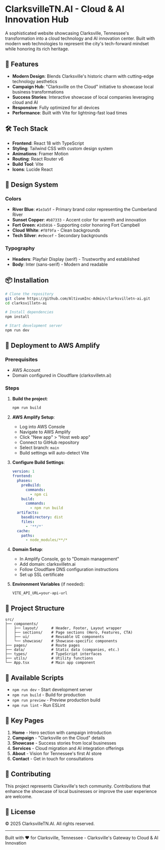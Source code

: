 # ClarksvilleTN.AI - Cloud & AI Innovation Hub

A sophisticated website showcasing Clarksville, Tennessee's transformation into a cloud technology and AI innovation center. Built with modern web technologies to represent the city's tech-forward mindset while honoring its rich heritage.

## 🚀 Features

- **Modern Design**: Blends Clarksville's historic charm with cutting-edge technology aesthetics
- **Campaign Hub**: "Clarksville on the Cloud" initiative to showcase local business transformations
- **Success Stories**: Interactive showcase of local companies leveraging cloud and AI
- **Responsive**: Fully optimized for all devices
- **Performance**: Built with Vite for lightning-fast load times

## 🛠️ Tech Stack

- **Frontend**: React 18 with TypeScript
- **Styling**: Tailwind CSS with custom design system
- **Animations**: Framer Motion
- **Routing**: React Router v6
- **Build Tool**: Vite
- **Icons**: Lucide React

## 🎨 Design System

### Colors
- **River Blue**: `#1e3a5f` - Primary brand color representing the Cumberland River
- **Sunset Copper**: `#b87333` - Accent color for warmth and innovation
- **Fort Green**: `#2d5016` - Supporting color honoring Fort Campbell
- **Cloud White**: `#f8f9fa` - Clean backgrounds
- **Tech Silver**: `#e9ecef` - Secondary backgrounds

### Typography
- **Headers**: Playfair Display (serif) - Trustworthy and established
- **Body**: Inter (sans-serif) - Modern and readable

## 📦 Installation

```bash
# Clone the repository
git clone https://github.com/AltivumInc-Admin/clarksvilletn-ai.git
cd clarksvilletn-ai

# Install dependencies
npm install

# Start development server
npm run dev
```

## 🚀 Deployment to AWS Amplify

### Prerequisites
- AWS Account
- Domain configured in Cloudflare (clarksvilletn.ai)

### Steps

1. **Build the project**:
   ```bash
   npm run build
   ```

2. **AWS Amplify Setup**:
   - Log into AWS Console
   - Navigate to AWS Amplify
   - Click "New app" > "Host web app"
   - Connect to GitHub repository
   - Select branch: `main`
   - Build settings will auto-detect Vite

3. **Configure Build Settings**:
   ```yaml
   version: 1
   frontend:
     phases:
       preBuild:
         commands:
           - npm ci
       build:
         commands:
           - npm run build
     artifacts:
       baseDirectory: dist
       files:
         - '**/*'
     cache:
       paths:
         - node_modules/**/*
   ```

4. **Domain Setup**:
   - In Amplify Console, go to "Domain management"
   - Add domain: clarksvilletn.ai
   - Follow Cloudflare DNS configuration instructions
   - Set up SSL certificate

5. **Environment Variables** (if needed):
   ```
   VITE_API_URL=your-api-url
   ```

## 📁 Project Structure

```
src/
├── components/
│   ├── layout/      # Header, Footer, Layout wrapper
│   ├── sections/    # Page sections (Hero, Features, CTA)
│   ├── ui/          # Reusable UI components
│   └── showcase/    # Showcase-specific components
├── pages/           # Route pages
├── data/            # Static data (companies, etc.)
├── types/           # TypeScript interfaces
├── utils/           # Utility functions
└── App.tsx          # Main app component
```

## 🔧 Available Scripts

- `npm run dev` - Start development server
- `npm run build` - Build for production
- `npm run preview` - Preview production build
- `npm run lint` - Run ESLint

## 🌟 Key Pages

1. **Home** - Hero section with campaign introduction
2. **Campaign** - "Clarksville on the Cloud" details
3. **Showcase** - Success stories from local businesses
4. **Services** - Cloud migration and AI integration offerings
5. **About** - Vision for Tennessee's first AI store
6. **Contact** - Get in touch for consultations

## 🤝 Contributing

This project represents Clarksville's tech community. Contributions that enhance the showcase of local businesses or improve the user experience are welcome.

## 📄 License

© 2025 ClarksvilleTN.AI. All rights reserved.

---

Built with ❤️ for Clarksville, Tennessee - Clarksville's Gateway to Cloud & AI Innovation